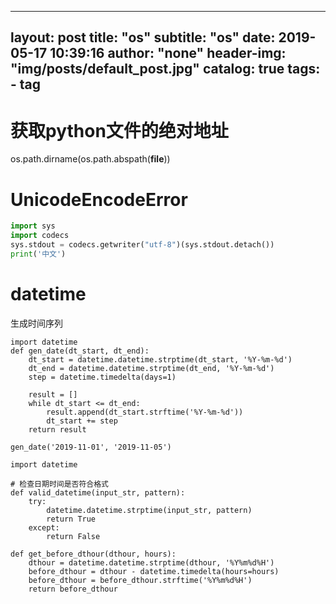
---
layout:     post
title:      "os"
subtitle:   "os"
date:       2019-05-17 10:39:16
author:     "none"
header-img: "img/posts/default_post.jpg"
catalog: true
tags:
    - tag
---

# 获取python文件的绝对地址
os.path.dirname(os.path.abspath(__file__))


# UnicodeEncodeError
```python
import sys
import codecs
sys.stdout = codecs.getwriter("utf-8")(sys.stdout.detach())
print('中文')
```

# datetime

生成时间序列
```
import datetime
def gen_date(dt_start, dt_end):
    dt_start = datetime.datetime.strptime(dt_start, '%Y-%m-%d')
    dt_end = datetime.datetime.strptime(dt_end, '%Y-%m-%d')
    step = datetime.timedelta(days=1)

    result = []
    while dt_start <= dt_end:
        result.append(dt_start.strftime('%Y-%m-%d'))
        dt_start += step
    return result

gen_date('2019-11-01', '2019-11-05')
```


```
import datetime

# 检查日期时间是否符合格式
def valid_datetime(input_str, pattern):
    try:
        datetime.datetime.strptime(input_str, pattern)
        return True
    except:
        return False

def get_before_dthour(dthour, hours):
    dthour = datetime.datetime.strptime(dthour, '%Y%m%d%H')
    before_dthour = dthour - datetime.timedelta(hours=hours)
    before_dthour = before_dthour.strftime('%Y%m%d%H')
    return before_dthour
```